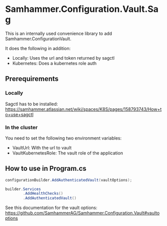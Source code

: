 # Samhammer.Configuration.Vault.Sag

This is an internally used convenience library to add Samhammer.ConfigurationVault.

It does the following in addition:
* Locally: Uses the url and token returned by sagctl
* Kubernetes: Does a kubernetes role auth

## Prerequirements

### Locally

Sagctl has to be installed: https://samhammer.atlassian.net/wiki/spaces/K8S/pages/158793743/How+to+use+sagctl

### In the cluster

You need to set the following two environment variables:
* VaultUrl: With the url to vault
* VaultKubernetesRole: The vault role of the application

## How to use in Program.cs

```csharp
configurationBuilder.AddAuthenticatedVault(vaultOptions);

builder.Services
        .AddHealthChecks()
        .AddAuthenticatedVault()
```

See this documentation for the vault options: https://github.com/SamhammerAG/Samhammer.Configuration.Vault#vaultoptions
